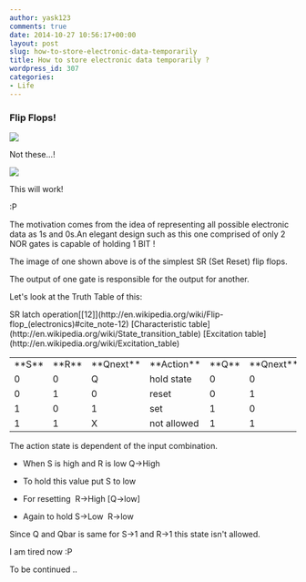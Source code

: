 ```yaml
---
author: yask123
comments: true
date: 2014-10-27 10:56:17+00:00
layout: post
slug: how-to-store-electronic-data-temporarily
title: How to store electronic data temporarily ?
wordpress_id: 307
categories:
- Life
---
```


### Flip Flops!



![](http://cesinaction.files.wordpress.com/2011/11/pink_flip_flop.jpg)

Not these...!

![](http://upload.wikimedia.org/wikipedia/commons/c/c6/R-S_mk2.gif)

This will work!

:P

The motivation comes from the idea of representing all possible electronic data as 1s and 0s.An elegant design such as this one comprised of only 2 NOR gates is capable of holding 1 BIT !

The image of one shown above is of the simplest SR (Set Reset) flip flops.

The output of one gate is responsible for the output for another.

Let's look at the Truth Table of this:

<table class="wikitable" >
<tbody >
<tr >
SR latch operation[[12]](http://en.wikipedia.org/wiki/Flip-flop_(electronics)#cite_note-12)
</tr>
<tr >
[Characteristic table](http://en.wikipedia.org/wiki/State_transition_table)
[Excitation table](http://en.wikipedia.org/wiki/Excitation_table)
</tr>
<tr >

<td >**S**
</td>

<td >**R**
</td>

<td >**Qnext**
</td>

<td >**Action**
</td>

<td >**Q**
</td>

<td >**Qnext**
</td>

<td >**S**
</td>

<td >**R**
</td>
</tr>
<tr >

<td >0
</td>

<td >0
</td>

<td >Q
</td>

<td >hold state
</td>

<td >0
</td>

<td >0
</td>

<td >0
</td>

<td >X
</td>
</tr>
<tr >

<td >0
</td>

<td >1
</td>

<td >0
</td>

<td >reset
</td>

<td >0
</td>

<td >1
</td>

<td >1
</td>

<td >0
</td>
</tr>
<tr >

<td >1
</td>

<td >0
</td>

<td >1
</td>

<td >set
</td>

<td >1
</td>

<td >0
</td>

<td >0
</td>

<td >1
</td>
</tr>
<tr >

<td >1
</td>

<td >1
</td>

<td >X
</td>

<td >not allowed
</td>

<td >1
</td>

<td >1
</td>

<td >X
</td>

<td >0
</td>
</tr>
</tbody>
</table>

The action state is dependent of the input combination.





  * When S is high and R is low Q->High



  * To hold this value put S to low



  * For resetting  R->High [Q->low]



  * Again to hold S->Low  R->low






Since Q and Qbar is same for S->1 and R->1 this state isn't allowed.

I am tired now :P

To be continued ..
